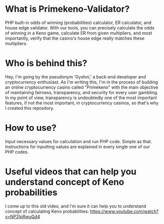 # What is Primekeno-Validator?
PHP built-in odds of winning (probabilities) calculator, ER calculator, and house edge validator. With our tools, you can precisely calculate the odds of winning in a Keno game, calculate ER from given multipliers, and most importantly, verify that the casino's house edge really matches these multipliers.

# Who is behind this?
Hey, I'm going by the pseudonym 'Gyshni,' a back-end developer and cryptocurrency enthusiast. As I'm writing this, I'm in the process of building an online cryptocurrency casino called "Primekeno" with the main objective of maintaining fairness, transparency, and security for every user gambling. In my point of view, transparency is undoubtedly one of the most important features, if not the most important, in cryptocurrency casinos, so that's why I created this repository.

# How to use?
Input necessary values for calculation and run PHP code. Simple as that. Instructions for inputting values are explained in every single one of our PHP codes.

# Useful videos that can help you understand concept of Keno probabilities
I come up to this old video, and I'm sure it can help you to understand concept of calculating Keno probabilities:
https://www.youtube.com/watch?v=NP2IpRwuQd4


